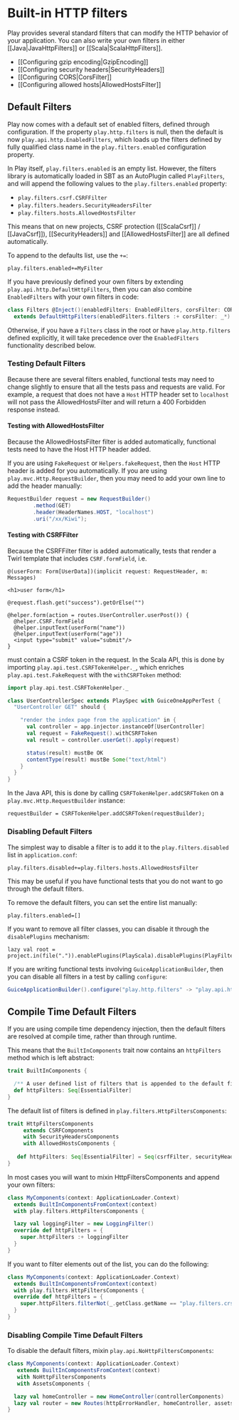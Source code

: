 <!--- Copyright (C) 2009-2017 Lightbend Inc. <https://www.lightbend.com> -->
# Built-in HTTP filters

Play provides several standard filters that can modify the HTTP behavior of your application. You can also write your own filters in either [[Java|JavaHttpFilters]] or [[Scala|ScalaHttpFilters]].

- [[Configuring gzip encoding|GzipEncoding]]
- [[Configuring security headers|SecurityHeaders]]
- [[Configuring CORS|CorsFilter]]
- [[Configuring allowed hosts|AllowedHostsFilter]]

## Default Filters

Play now comes with a default set of enabled filters, defined through configuration.  If the property `play.http.filters` is null, then the default is now `play.api.http.EnabledFilters`, which loads up the filters defined by fully qualified class name in the `play.filters.enabled` configuration property.

In Play itself, `play.filters.enabled` is an empty list.  However, the filters library is automatically loaded in SBT as an AutoPlugin called `PlayFilters`, and will append the following values to the `play.filters.enabled` property:

* `play.filters.csrf.CSRFFilter`
* `play.filters.headers.SecurityHeadersFilter`
* `play.filters.hosts.AllowedHostsFilter`

This means that on new projects, CSRF protection ([[ScalaCsrf]] / [[JavaCsrf]]), [[SecurityHeaders]] and [[AllowedHostsFilter]] are all defined automatically.

To append to the defaults list, use the `+=`:

```
play.filters.enabled+=MyFilter
```

If you have previously defined your own filters by extending `play.api.http.DefaultHttpFilters`, then you can also combine `EnabledFilters` with your own filters in code:

```scala
class Filters @Inject()(enabledFilters: EnabledFilters, corsFilter: CORSFilter)
  extends DefaultHttpFilters(enabledFilters.filters :+ corsFilter: _*)
```

Otherwise, if you have a `Filters` class in the root or have `play.http.filters` defined explicitly, it will take precedence over the `EnabledFilters` functionality described below.

### Testing Default Filters

Because there are several filters enabled, functional tests may need to change slightly to ensure that all the tests pass and requests are valid.  For example, a request that does not have a `Host` HTTP header set to `localhost` will not pass the AllowedHostsFilter and will return a 400 Forbidden response instead.

#### Testing with AllowedHostsFilter

Because the AllowedHostsFilter filter is added automatically, functional tests need to have the Host HTTP header added.

If you are using `FakeRequest` or `Helpers.fakeRequest`, then the `Host` HTTP header is added for you automatically.  If you are using `play.mvc.Http.RequestBuilder`, then you may need to add your own line to add the header manually:

```java
RequestBuilder request = new RequestBuilder()
        .method(GET)
        .header(HeaderNames.HOST, "localhost")
        .uri("/xx/Kiwi");
```

#### Testing with CSRFFilter

Because the CSRFFilter filter is added automatically, tests that render a Twirl template that includes `CSRF.formField`, i.e.

```
@(userForm: Form[UserData])(implicit request: RequestHeader, m: Messages)

<h1>user form</h1>

@request.flash.get("success").getOrElse("")

@helper.form(action = routes.UserController.userPost()) {
  @helper.CSRF.formField
  @helper.inputText(userForm("name"))
  @helper.inputText(userForm("age"))
  <input type="submit" value="submit"/>
}
```

must contain a CSRF token in the request.  In the Scala API, this is done by importing `play.api.test.CSRFTokenHelper._`, which enriches `play.api.test.FakeRequest` with the `withCSRFToken` method:

```scala
import play.api.test.CSRFTokenHelper._

class UserControllerSpec extends PlaySpec with GuiceOneAppPerTest {
  "UserController GET" should {

    "render the index page from the application" in {
      val controller = app.injector.instanceOf[UserController]
      val request = FakeRequest().withCSRFToken
      val result = controller.userGet().apply(request)

      status(result) mustBe OK
      contentType(result) mustBe Some("text/html")
    }
  }
}
```

In the Java API, this is done by calling `CSRFTokenHelper.addCSRFToken` on a `play.mvc.Http.RequestBuilder` instance:

```
requestBuilder = CSRFTokenHelper.addCSRFToken(requestBuilder);
```

### Disabling Default Filters

The simplest way to disable a filter is to add it to the `play.filters.disabled` list in `application.conf`:

```
play.filters.disabled+=play.filters.hosts.AllowedHostsFilter
```

This may be useful if you have functional tests that you do not want to go through the default filters.

To remove the default filters, you can set the entire list manually:

```
play.filters.enabled=[]
```

If you want to remove all filter classes, you can disable it through the `disablePlugins` mechanism:

```
lazy val root = project.in(file(".")).enablePlugins(PlayScala).disablePlugins(PlayFilters)
```

If you are writing functional tests involving `GuiceApplicationBuilder`, then you can disable all filters in a test by calling `configure`:

```scala
GuiceApplicationBuilder().configure("play.http.filters" -> "play.api.http.NoHttpFilters")
```

## Compile Time Default Filters

If you are using compile time dependency injection, then the default filters are resolved at compile time, rather than through runtime.  

This means that the `BuiltInComponents` trait now contains an `httpFilters` method which is left abstract: 

```scala
trait BuiltInComponents {

  /** A user defined list of filters that is appended to the default filters */
  def httpFilters: Seq[EssentialFilter]
}
```

The default list of filters is defined in `play.filters.HttpFiltersComponents`:

```scala
trait HttpFiltersComponents
     extends CSRFComponents
     with SecurityHeadersComponents
     with AllowedHostsComponents {
 
   def httpFilters: Seq[EssentialFilter] = Seq(csrfFilter, securityHeadersFilter, allowedHostsFilter)
}
```


In most cases you will want to mixin HttpFiltersComponents and append your own filters:

```scala
class MyComponents(context: ApplicationLoader.Context)
  extends BuiltInComponentsFromContext(context)
  with play.filters.HttpFiltersComponents {

  lazy val loggingFilter = new LoggingFilter()
  override def httpFilters = {
    super.httpFilters :+ loggingFilter
  }
}
```

If you want to filter elements out of the list, you can do the following:

```scala
class MyComponents(context: ApplicationLoader.Context)
  extends BuiltInComponentsFromContext(context)
  with play.filters.HttpFiltersComponents {
  override def httpFilters = {
    super.httpFilters.filterNot(_.getClass.getName == "play.filters.crsf.CSRFFilter")
  }
}
```

### Disabling Compile Time Default Filters

To disable the default filters, mixin `play.api.NoHttpFiltersComponents`:

```scala
class MyComponents(context: ApplicationLoader.Context)
   extends BuiltInComponentsFromContext(context)
   with NoHttpFiltersComponents
   with AssetsComponents {

  lazy val homeController = new HomeController(controllerComponents)
  lazy val router = new Routes(httpErrorHandler, homeController, assets)
}
```
